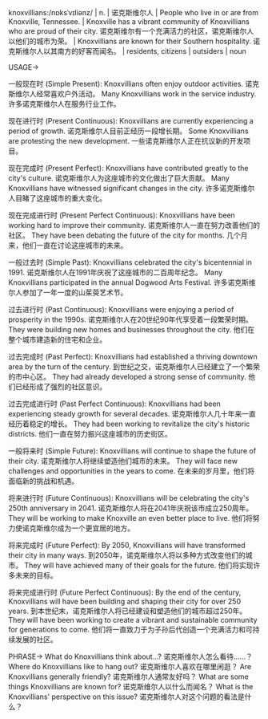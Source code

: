 knoxvillians:/nɒksˈvɪliənz/ | n. |  诺克斯维尔人 | People who live in or are from Knoxville, Tennessee. | Knoxville has a vibrant community of Knoxvillians who are proud of their city. 诺克斯维尔有一个充满活力的社区，诺克斯维尔人以他们的城市为荣。 | Knoxvillians are known for their Southern hospitality. 诺克斯维尔人以其南方的好客而闻名。 | residents, citizens | outsiders | noun


USAGE->

一般现在时 (Simple Present):
Knoxvillians often enjoy outdoor activities. 诺克斯维尔人经常喜欢户外活动。
Many Knoxvillians work in the service industry. 许多诺克斯维尔人在服务行业工作。

现在进行时 (Present Continuous):
Knoxvillians are currently experiencing a period of growth. 诺克斯维尔人目前正经历一段增长期。
Some Knoxvillians are protesting the new development. 一些诺克斯维尔人正在抗议新的开发项目。

现在完成时 (Present Perfect):
Knoxvillians have contributed greatly to the city's culture. 诺克斯维尔人为这座城市的文化做出了巨大贡献。
Many Knoxvillians have witnessed significant changes in the city. 许多诺克斯维尔人目睹了这座城市的重大变化。

现在完成进行时 (Present Perfect Continuous):
Knoxvillians have been working hard to improve their community. 诺克斯维尔人一直在努力改善他们的社区。
They have been debating the future of the city for months. 几个月来，他们一直在讨论这座城市的未来。

一般过去时 (Simple Past):
Knoxvillians celebrated the city's bicentennial in 1991. 诺克斯维尔人在1991年庆祝了这座城市的二百周年纪念。
Many Knoxvillians participated in the annual Dogwood Arts Festival. 许多诺克斯维尔人参加了一年一度的山茱萸艺术节。

过去进行时 (Past Continuous):
Knoxvillians were enjoying a period of prosperity in the 1990s. 诺克斯维尔人在20世纪90年代享受着一段繁荣时期。
They were building new homes and businesses throughout the city. 他们在整个城市建造新的住宅和企业。

过去完成时 (Past Perfect):
Knoxvillians had established a thriving downtown area by the turn of the century. 到世纪之交，诺克斯维尔人已经建立了一个繁荣的市中心区。
They had already developed a strong sense of community. 他们已经形成了强烈的社区意识。

过去完成进行时 (Past Perfect Continuous):
Knoxvillians had been experiencing steady growth for several decades. 诺克斯维尔人几十年来一直经历着稳定的增长。
They had been working to revitalize the city's historic districts. 他们一直在努力振兴这座城市的历史街区。

一般将来时 (Simple Future):
Knoxvillians will continue to shape the future of their city. 诺克斯维尔人将继续塑造他们城市的未来。
They will face new challenges and opportunities in the years to come. 在未来的岁月里，他们将面临新的挑战和机遇。


将来进行时 (Future Continuous):
Knoxvillians will be celebrating the city's 250th anniversary in 2041. 诺克斯维尔人将在2041年庆祝该市成立250周年。
They will be working to make Knoxville an even better place to live. 他们将努力使诺克斯维尔成为一个更宜居的地方。

将来完成时 (Future Perfect):
By 2050, Knoxvillians will have transformed their city in many ways. 到2050年，诺克斯维尔人将以多种方式改变他们的城市。
They will have achieved many of their goals for the future. 他们将实现许多未来的目标。

将来完成进行时 (Future Perfect Continuous):
By the end of the century, Knoxvillians will have been building and shaping their city for over 250 years. 到本世纪末，诺克斯维尔人将已经建设和塑造他们的城市超过250年。
They will have been working to create a vibrant and sustainable community for generations to come. 他们将一直致力于为子孙后代创造一个充满活力和可持续发展的社区。


PHRASE->
What do Knoxvillians think about...? 诺克斯维尔人怎么看待……？
Where do Knoxvillians like to hang out? 诺克斯维尔人喜欢在哪里闲逛？
Are Knoxvillians generally friendly? 诺克斯维尔人通常友好吗？
What are some things Knoxvillians are known for? 诺克斯维尔人以什么而闻名？
What is the Knoxvillians' perspective on this issue? 诺克斯维尔人对这个问题的看法是什么？
